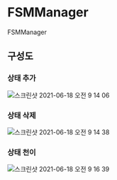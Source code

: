 # FSMManager
FSMManager

## 구성도
### 상태 추가
![스크린샷 2021-06-18 오전 9 14 06](https://user-images.githubusercontent.com/37236920/122487505-665a8b80-d016-11eb-9e32-21edc122fa7d.png)
  
### 상태 삭제
![스크린샷 2021-06-18 오전 9 14 38](https://user-images.githubusercontent.com/37236920/122487536-796d5b80-d016-11eb-856f-caf3c86c6718.png)
  
### 상태 천이
![스크린샷 2021-06-18 오전 9 16 39](https://user-images.githubusercontent.com/37236920/122487670-c18c7e00-d016-11eb-9ee7-449bfa547fa0.png)
  
  
